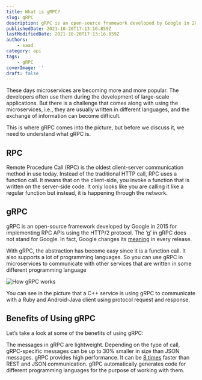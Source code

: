 ```yaml
---
title: What is gRPC?
slug: gRPC
description: gRPC is an open-source framework developed by Google in 2015 for implementing RPC APIs using the HTTP/2 protocol.
publishedDate: 2021-10-20T17:13:16.859Z
lastModifiedDate: 2021-10-20T17:13:16.859Z
authors:
    - saad
category: api
tags:
    - gRPC
coverImage: ''
draft: false
---
```


<Lead>
These days microservices are becoming more and more popular. The developers often use them during the development of large-scale applications. But there is a challenge that comes along with using the microservices, i.e., they are usually written in different languages, and the exchange of information can become difficult.
</Lead>

This is where gRPC comes into the picture, but before we discuss it, we need to understand what gRPC is.

## RPC

Remote Procedure Call (RPC) is the oldest client-server communication method in use today. Instead of the traditional HTTP call, RPC uses a function call. It means that on the client-side, you invoke a function that is written on the server-side code. It only looks like you are calling it like a regular function but instead, it is happening through the network.

## gRPC

gRPC is an open-source framework developed by Google in 2015 for implementing RPC APIs using the HTTP/2 protocol. The ‘g’ in gRPC does not stand for Google. In fact, Google changes its [meaning](https://github.com/grpc/grpc/blob/master/doc/g_stands_for.md) in every release.

With gRPC, the abstraction has become easy since it is a function call. It also supports a lot of programming languages. So you can use gRPC in microservices to communicate with other services that are written in some different programming language

![How gRPC works](https://raw.githubusercontent.com/RapidAPI/DevRel-Stack-Data/dev/guides/posts/gRPC/images/gRPC.jpg)

You can see in the picture that a C++ service is using gRPC to communicate with a Ruby and Android-Java client using protocol request and response.

## Benefits of Using gRPC

Let’s take a look at some of the benefits of using gRPC:

The messages in gRPC are lightweight. Depending on the type of call, gRPC-specific messages can be up to 30% smaller in size than JSON messages.
gRPC provides high performance. It can be [8 times](https://docs.microsoft.com/en-us/dotnet/architecture/cloud-native/grpc) faster than REST and JSON communication.
gRPC automatically generates code for different programming languages for the purpose of working with them.
